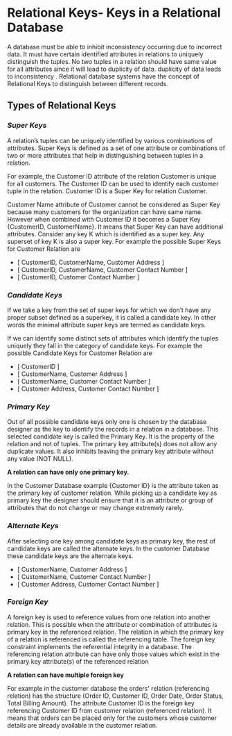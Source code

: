 # Relational Keys- Keys in a Relational Database

A database must be able to inhibit inconsistency occurring due to incorrect data. It must have certain identified attributes in relations to uniquely distinguish the tuples. No two tuples in a relation should have same value for all attributes since it will lead to duplicity of data. duplicity of data leads to inconsistency . Relational database systems have the concept of Relational Keys to distinguish between different records.

## Types of Relational Keys
### *Super Keys*

A relation’s tuples can be uniquely identified by various combinations of attributes. Super Keys is defined as a set of one attribute or combinations of two or more attributes that help in distinguishing between tuples in a relation.

For example, the Customer ID attribute of the relation Customer is unique for all customers. The Customer ID can be used to identify each customer tuple in the relation. Customer ID is a Super Key for relation Customer.

Customer Name attribute of Customer cannot be considered as Super Key because many customers for the organization can have same name. However when combined with Customer ID it becomes a Super Key {CustomerID, CustomerName}. It means that Super Key can have additional attributes.  Consider any key K which is identified as a super key. Any superset of key K is also a super key. For example the possible Super Keys for Customer Relation are

- [ CustomerID, CustomerName, Customer Address ]
- [ CustomerID, CustomerName, Customer Contact Number ]
- [ CustomerID, Customer Contact Number ]

### *Candidate Keys*

If we take a key from the set of super keys for which we don’t have any  proper subset defined as a superkey, it is called a candidate key. In other words the minimal attribute super keys are termed as candidate keys.

If we can identify some distinct sets of attributes which identify the tuples uniquely they fall in the category of candidate keys. For example the possible Candidate Keys for Customer Relation are

- [ CustomerID ]
- [ CustomerName, Customer Address ]
- [ CustomerName, Customer Contact Number ]
- [ Customer Address, Customer Contact Number ]

### *Primary Key*

Out of all possible candidate keys only one is chosen by the database designer as the key to identify the records in a relation in a database. This selected candidate key is called the Primary Key. It is the property of the relation and not of tuples. The primary key attribute(s) does not allow any duplicate values. It also inhibits leaving the primary key attribute without any value (NOT NULL).

**A relation can have only one primary key.**

In the Customer Database example {Customer ID} is the attribute taken as the primary key of customer relation. While picking up a candidate key as primary key the designer should ensure that it is an attribute or group of attributes that do not change or may change extremely rarely.

### *Alternate Keys*

After selecting one key among candidate keys as primary key, the rest of candidate keys are called the alternate keys. In the customer Database these candidate keys are the alternate keys.

- [ CustomerName, Customer Address ]
- [ CustomerName, Customer Contact Number ]
- [ Customer Address, Customer Contact Number ]

### *Foreign Key*

A foreign key is used to reference values from one relation into another relation. This is possible when the attribute or combination of attributes is primary key in the referenced relation. The relation in which the primary key of a relation is referenced is called the referencing table. The foreign key constraint implements the referential integrity in a database. The referencing relation attribute can have only those values which exist in the primary key attribute(s) of the referenced relation

**A relation can have multiple foreign key**

For example in the customer database the orders' relation (referencing relation) has the structure (Order ID, Customer ID, Order Date, Order Status, Total Billing Amount). The attribute Customer ID is the foreign key referencing Customer ID from customer relation (referenced relation). It means that orders can be placed only for the customers whose customer details are already available in the customer relation.

